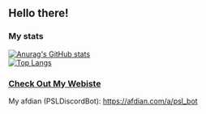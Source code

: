## Hello there!
### My stats
[![Anurag's GitHub stats](https://github-readme-stats.vercel.app/api?username=yt6983138)](https://github.com/anuraghazra/github-readme-stats) <br/>
[![Top Langs](https://github-readme-stats.vercel.app/api/top-langs/?username=yt6983138)](https://github.com/anuraghazra/github-readme-stats)
### [Check Out My Webiste](https://www.yt6983138.top/)
My afdian (PSLDiscordBot): https://afdian.com/a/psl_bot
